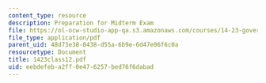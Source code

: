 ```yaml
---
content_type: resource
description: Preparation for Midterm Exam
file: https://ol-ocw-studio-app-qa.s3.amazonaws.com/courses/14-23-government-regulation-of-industry-spring-2003/eebdefeba2ff0e476257bed76f6dabad_1423class12.pdf
file_type: application/pdf
parent_uid: 48d73e38-0438-d55a-6b9e-6d47e06f6c0a
resourcetype: Document
title: 1423class12.pdf
uid: eebdefeb-a2ff-0e47-6257-bed76f6dabad
---
```

